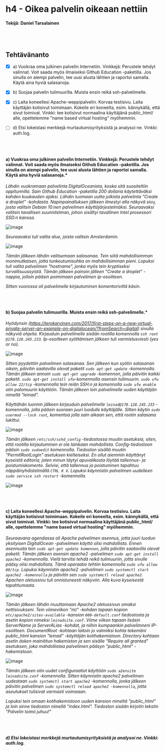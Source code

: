 # h4 - Oikea palvelin oikeaan nettiin
####  Tekijä: Daniel Tarsalainen 

\
&nbsp;


## Tehtävänanto


- [x] a) Vuokraa oma julkinen palvelin Internetiin. Vinkkejä: Perustele tehdyt valinnat. Voit saada myös ilmaiseksi Github Education -paketilla. Jos sinulla on aiempi palvelin, tee uusi alusta lähtien ja raportoi samalla. Käytä aina hyviä salasanoja.
- [x] b) Suojaa palvelin tulimuurilla. Muista ensin reikä ssh-palvelimelle.
- [x] c) Laita koneellesi Apache-weppipalvelin. Korvaa testisivu. Laita käyttäjän kotisivut toimimaan. Kokeile eri koneelta, esim. kännykällä, että sivut toimivat. Vinkki: tee kotisivut normaalina käyttäjänä public_html/ alle, opettelemme "name based virtual hosting" myöhemmin.
- [ ] d) Etsi lokeistasi merkkejä murtautumisyrityksistä ja analysoi ne. Vinkki: auth.log.



\
&nbsp;



#### a) Vuokraa oma julkinen palvelin Internetiin. Vinkkejä: Perustele tehdyt valinnat. Voit saada myös ilmaiseksi Github Education -paketilla. Jos sinulla on aiempi palvelin, tee uusi alusta lähtien ja raportoi samalla. Käytä aina hyviä salasanoja.*

*Lähdin vuokramaan palvelinta DigitalOceanista, koska sitä suositeltiin oppitunnilla. Sain Github Education -paketilla 200 dollaria käytettäväksi kahden kuukauden ajaksi. Lähdin luomaan uutta julkista palvelinta "Create a droplet" -kohdasta. Napinpainalluksen jälkeen ilmestyi alla näkyvä sivu, josta valitsin Debian 10:nen palvelimen käyttöjärjestelmäksi. Seuraavaksi valitsin tavallisen suunnitelman, johon sisältyi tavallinen Intel prosessori SSD:n kanssa.*

![image](https://user-images.githubusercontent.com/77921212/133623762-26ad3845-e05c-4c10-ba18-40bb1e60f51a.png)

*Seuraavaksi tuli valita alue, joista valitsin Amsterdamin.*

![image](https://user-images.githubusercontent.com/77921212/133624676-dee3a1b3-9a7b-4e1e-9dc3-fb4b71defe21.png)

*Tämän jälkeen lähdin valitsemaan salasanaa. Tein siitä mahdollisimman monimutkaisen, jotta tunkeutumisuhka on mahdollisimman pieni. Lopuksi tuli valita palvelimen "hostname", jonka myös tein kryptiseksi turvallisuussyistä. Tämän jälkeen painoin jälleen "Create a droplet" -nappia, jolloin pääsin poimimaan palvelimen ip-osoitteen.*

*Sitten vuorossa oli palvelimelle kirjautuminen komentoriviltä käsin.*

\
&nbsp;

#### b) Suojaa palvelin tulimuurilla. Muista ensin reikä ssh-palvelimelle.*

*Hyödynsin (https://terokarvinen.com/2017/first-steps-on-a-new-virtual-private-server-an-example-on-digitalocean/?fromSearch=digital) sivulla näkyviä ohjeita. Kirjauduin palvelimelle sisään rootilla komennolla `ssh root @178.128.245.233`. Ip-osoitteen syöttämisen jälkeen tuli varmistusviesti (yes or no).*

![image](https://user-images.githubusercontent.com/77921212/133629666-ab139c92-d499-4070-bf65-083af6a3f9fb.png)


*Sitten pyydettiin palvelimen salasanaa. Sen jälkeen kun syötin salasanan oikein, päivitin saatavilla olevat paketit `sudo apt-get update` -komennolla. Tämän jälkeen annoin `sudo apt-get upgrade` -komennon, jolla päivitin kaikki paketit. `sudo apt-get install ufw`-komennolla asensin tulimuurin. `sudo ufw allow 22/tcp` -komennolla tein reiän SSH:n ja komennolla `sudo ufw enable` otin palomuurin käyttöön. Tämän jälkeen loin palvelimelle uuden käyttäjän nimellä "leinad".*

*Käyttähän luonnin jälkeen kirjauduin palvelimelle `leinad@178.128.245.233` -komennolla, jolla pääsin suoraan juuri luodulle käyttäjälle. Sitten käytin `sudo usermod --lock root`, komentoa jolla sain aikaan sen, että rootin salasana lukittui.*

![image](https://user-images.githubusercontent.com/77921212/133632029-7b36f8c9-e5e6-4eac-af69-0fe42c8fff99.png)


*Tämän jälkeen `/etc/ssh/sshd_config` -tiedostossa muutin asetuksia, siten, että rootilla kirjautuminen ei ole lainkaan mahdollista. Config-tiedostoon pääsin `sudo sudoedit` komennolla. Tiedoston sisällä muutin "PermitRootLogin" asetuksen kielteiseksi. En ollut aiemmin käyttänyt kyseistä editoria, joten minun täytyi apuvalikosta löytää tallennus- ja poistumiskomento. Selvisi, että tallennus ja poistuminen tapahtuu näppäinyhdistelmällä `CTRL K X`. Lopuksi käynnistin palvelimen uudelleen `sudo service ssh restart` -komennolla.*

![image](https://user-images.githubusercontent.com/77921212/133631165-33400423-2fe9-4848-876a-6851ef6a4b81.png)


\
&nbsp;


#### c) Laita koneellesi Apache-weppipalvelin. Korvaa testisivu. Laita käyttäjän kotisivut toimimaan. Kokeile eri koneelta, esim. kännykällä, että sivut toimivat. Vinkki: tee kotisivut normaalina käyttäjänä public_html/ alle, opettelemme "name based virtual hosting" myöhemmin.

*Seuraavana agendassa oli Apache palvelimen asennus, jotta juuri luodun yksityisen DigitalOcean -palvelimen käyttö olisi mahdollista. Ennen asennusta tein `sudo apt-get update komennon`, jolla päivitin saatavilla olevat paketit. Tämän jälkeen asensin apache2 -palvelimen `sudo apt-get install apache2` -komennolla. Vielä tarvitsi tehdä reikä tulimuuriin, jotta sivulle pääsy olisi mahdollista. Tämä operaatio tehtiin komennolla `sudo ufw allow 80/tcp`.  Lopuksi käynnistin apache2 -palvelimen `sudo systemctl start apache2 -komennolla` ja päivitin sen `sudo systemctl reload apache2`. Apachen oletussivu tuli onnistuneesti näkyviin. Alla kuva kyseisestä tapahtumasta.*

![image](https://user-images.githubusercontent.com/77921212/133633620-31cd586b-1470-4876-b488-0be12b4c19a8.png)

*Tämän jälkeen lähdin muuttamaan Apache2 oletussivun omaksi nettisivukseni. Tein viimeviikon "m)" -kohdan tapaan kopion `etc/apache2/sites-available` -kansion `000-default.conf` tiedostosta ja asetin kopion nimeksi `leinadsite.conf`. Viime viikon tapaan lisäsin ServerName ja ServerALias -kohdat, ja niihin kumpaankin palvelimneni IP-osoitteen. DocumentRoot -kohtaan laitoin jo valmiiksi kohta tekemäni public_html kansion "leinad" -käyttäjän kotihakemistoon. Directory kohtaan asetin äsken mainititun hakemiston ja sen sisälle "Require all granted" asetuksen, joka mahdollistaa palvelimen pääsyn "public_html" -hakemistoon.*

![image](https://user-images.githubusercontent.com/77921212/133633857-23368a9c-2e95-4fea-b57b-46eff3cdc56a.png)

*Tämän jälkeen otin uudet configuraatiot käyttöön `sudo a2ensite leinadsite.conf` -komennolla. Sitten käynnistin apache2 palvelimen uudestaan `sudo systemctl start apache2` -komennolla, jonka jälkeen päivitin palvelimen `sudo systemctl reload apache2 -komennolla`, jotta aseutukset tulisivat varmasti voimaaan.*

*Lopuksi tein omaan kotihakemistoon uuden kansion nimeltä "public_html" ja loin sinne tiedoston nimellä "index.html". Tiedoston sisään kirjotin tekstin "Palvelin toimii juhuu!"*


\
&nbsp;


#### *d) Etsi lokeistasi merkkejä murtautumisyrityksistä ja analysoi ne. Vinkki: auth.log.*




